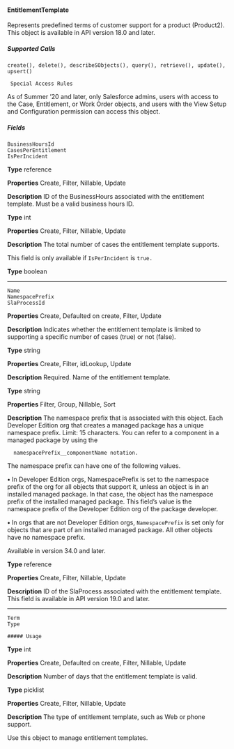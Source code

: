 #### EntitlementTemplate

Represents predefined terms of customer support for a product (Product2). This object is available in API version 18.0 and later.

##### Supported Calls
```
create(), delete(), describeSObjects(), query(), retrieve(), update(), upsert()

 Special Access Rules

```
As of Summer ’20 and later, only Salesforce admins, users with access to the Case, Entitlement, or Work Order objects, and users with
the View Setup and Configuration permission can access this object.

##### Fields

```
BusinessHoursId
CasesPerEntitlement
IsPerIncident

```

**Type**
reference

**Properties**
Create, Filter, Nillable, Update

**Description**
ID of the BusinessHours associated with the entitlement template. Must be a valid
business hours ID.

**Type**
int

**Properties**
Create, Filter, Nillable, Update

**Description**
The total number of cases the entitlement template supports.

This field is only available if `IsPerIncident` is `true.`

**Type**
boolean


-----

```
Name
NamespacePrefix
SlaProcessId

```

**Properties**
Create, Defaulted on create, Filter, Update

**Description**
Indicates whether the entitlement template is limited to supporting a specific number
of cases (true) or not (false).

**Type**
string

**Properties**
Create, Filter, idLookup, Update

**Description**
Required. Name of the entitlement template.

**Type**
string

**Properties**
Filter, Group, Nillable, Sort

**Description**
The namespace prefix that is associated with this object. Each Developer Edition org
that creates a managed package has a unique namespace prefix. Limit: 15 characters.
You can refer to a component in a managed package by using the
```
  namespacePrefix__componentName notation.

```
The namespace prefix can have one of the following values.

**•** In Developer Edition orgs, NamespacePrefix is set to the namespace prefix
of the org for all objects that support it, unless an object is in an installed managed
package. In that case, the object has the namespace prefix of the installed
managed package. This field’s value is the namespace prefix of the Developer
Edition org of the package developer.

**•** In orgs that are not Developer Edition orgs, `NamespacePrefix` is set only
for objects that are part of an installed managed package. All other objects have
no namespace prefix.

Available in version 34.0 and later.

**Type**
reference

**Properties**
Create, Filter, Nillable, Update

**Description**
ID of the SlaProcess associated with the entitlement template. This field is available
in API version 19.0 and later.


-----

```
Term
Type

##### Usage

```

**Type**
int

**Properties**
Create, Defaulted on create, Filter, Nillable, Update

**Description**
Number of days that the entitlement template is valid.

**Type**
picklist

**Properties**
Create, Filter, Nillable, Update

**Description**
The type of entitlement template, such as Web or phone support.


Use this object to manage entitlement templates.
